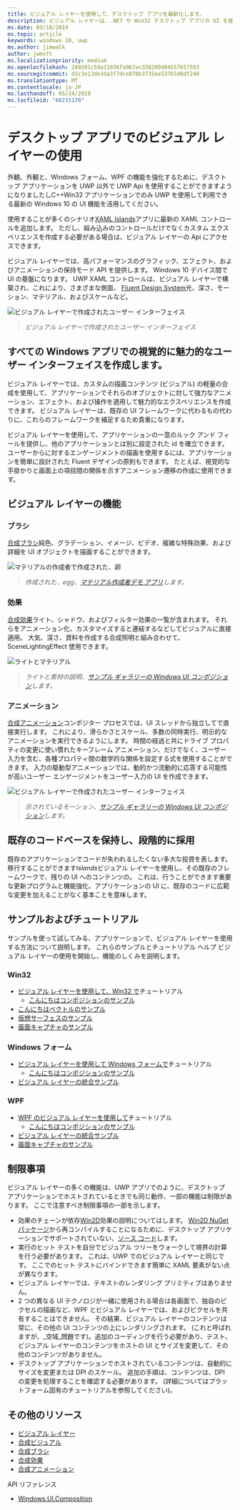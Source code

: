 ```yaml
---
title: ビジュアル レイヤーを使用して、デスクトップ アプリを最新化します。
description: ビジュアル レイヤーは、.NET や Win32 デスクトップ アプリの UI を強化するために使用します。
ms.date: 03/18/2019
ms.topic: article
keywords: windows 10, uwp
ms.author: jimwalk
author: jwmsft
ms.localizationpriority: medium
ms.openlocfilehash: 249291c59a31036fa967ac338209404557b57503
ms.sourcegitcommit: d1c3e13de3da3f7dce878b3735ee53765d0df240
ms.translationtype: MT
ms.contentlocale: ja-JP
ms.lasthandoff: 05/24/2019
ms.locfileid: "66215170"
---
```

# <a name="using-the-visual-layer-in-desktop-apps"></a>デスクトップ アプリでのビジュアル レイヤーの使用

外観、外観と、Windows フォーム、WPF の機能を強化するために、デスクトップ アプリケーションを UWP 以外で UWP Api を使用することができますようになりましたしC++Win32 アプリケーションでのみ UWP を使用して利用できる最新の Windows 10 の UI 機能を活用してください。

使用することが多くのシナリオ[XAML Islands](xaml-islands.md)アプリに最新の XAML コントロールを追加します。 ただし、組み込みのコントロールだけでなくカスタム エクスペリエンスを作成する必要がある場合は、ビジュアル レイヤーの Api にアクセスできます。

ビジュアル レイヤーでは、高パフォーマンスのグラフィック、エフェクト、およびアニメーションの保持モード API を提供します。 Windows 10 デバイス間で UI の基盤になります。 UWP XAML コントロールは、ビジュアル レイヤーで構築され、これにより、さまざまな側面、 [Fluent Design System](/windows/uwp/design/fluent-design-system/index)光、深さ、モーション、マテリアル、およびスケールなど。

![ビジュアル レイヤーで作成されたユーザー インターフェイス](images/visual-layer-interop/pull-to-animate.gif)

> _ビジュアル レイヤーで作成されたユーザー インターフェイス_

## <a name="create-a-visually-engaging-user-interface-in-any-windows-app"></a>すべての Windows アプリでの視覚的に魅力的なユーザー インターフェイスを作成します。

ビジュアル レイヤーでは、カスタムの描画コンテンツ (ビジュアル) の軽量の合成を使用して、アプリケーションでそれらのオブジェクトに対して強力なアニメーション、エフェクト、および操作を適用して魅力的なエクスペリエンスを作成できます。 ビジュアル レイヤーは、既存の UI フレームワークに代わるもの代わりに、これらのフレームワークを補足するため貴重になります。

ビジュアル レイヤーを使用して、アプリケーションの一意のルック アンド フィールを提供し、他のアプリケーションとは別に設定された id を確立できます。 ユーザーからに対するエンゲージメントの描画を使用するには、アプリケーションを簡単に設計された Fluent デザインの原則もできます。 たとえば、視覚的な手掛かりと画面上の項目間の関係を示すアニメーション遷移の作成に使用できます。

## <a name="visual-layer-features"></a>ビジュアル レイヤーの機能

### <a name="brushes"></a>ブラシ

[合成ブラシ](/windows/uwp/composition/composition-brushes)純色、グラデーション、イメージ、ビデオ、複雑な特殊効果、および詳細を UI オブジェクトを描画することができます。

![マテリアルの作成者で作成された、卵](images/visual-layer-interop/egg.gif)

> _作成された、egg、[マテリアル作成者デモ アプリ](https://github.com/Microsoft/WindowsCompositionSamples/tree/master/Demos/MaterialCreator)します。_

### <a name="effects"></a>効果

[合成効果](/windows/uwp/composition/composition-effects)ライト、シャドウ、およびフィルター効果の一覧が含まれます。 それらをアニメーション化、カスタマイズすると連結するなどしてビジュアルに直接適用。 大気、深さ、資料を作成する合成照明と組み合わせて、SceneLightingEffect 使用できます。

![ライトとマテリアル](images/visual-layer-interop/light-interop.gif)

> _ライトと素材の説明、[サンプル ギャラリーの Windows UI コンポジション](https://github.com/Microsoft/WindowsCompositionSamples/tree/master/SampleGallery)します。_

### <a name="animations"></a>アニメーション

[合成アニメーション](/windows/uwp/composition/composition-animation)コンポジター プロセスでは、UI スレッドから独立してで直接実行します。 これにより、滑らかさとスケール、多数の同時実行、明示的なアニメーションを実行できるようにします。 時間の経過と共にドライブ プロパティの変更に使い慣れたキーフレーム アニメーション、だけでなく、ユーザー入力を含む、各種プロパティ間の数学的な関係を設定する式を使用することができます。 入力の駆動型アニメーションでは、動的かつ流動的に応答する可能性が高いユーザー エンゲージメントをユーザー入力の UI を作成できます。

![ビジュアル レイヤーで作成されたユーザー インターフェイス](images/visual-layer-interop/swipe-scroller.gif)

> _示されているモーション、[サンプル ギャラリーの Windows UI コンポジション](https://github.com/Microsoft/WindowsCompositionSamples/tree/master/SampleGallery)します。_

## <a name="keep-your-existing-codebase-and-adopt-incrementally"></a>既存のコードベースを保持し、段階的に採用

既存のアプリケーションでコードが失われるしたくない多大な投資を表します。 移行することができます*Islands*ビジュアル レイヤーを使用し、その既存のフレームワークで、残りの UI へのコンテンツの。 これは、行うことができます重要な更新プログラムと機能強化、アプリケーションの UI に、既存のコードに広範な変更を加えることがなく基本ことを意味します。

## <a name="samples-and-tutorials"></a>サンプルおよびチュートリアル

サンプルを使って試してみる、アプリケーションで、ビジュアル レイヤーを使用する方法について説明します。 これらのサンプルとチュートリアル ヘルプ ビジュアル レイヤーの使用を開始し、機能のしくみを説明します。

### <a name="win32"></a>Win32

- [ビジュアル レイヤーを使用して、Win32 で](using-the-visual-layer-with-win32.md)チュートリアル
  - [こんにちはコンポジションのサンプル](https://github.com/Microsoft/Windows.UI.Composition-Win32-Samples/tree/master/cpp/HelloComposition)
- [こんにちはベクトルのサンプル](https://github.com/Microsoft/Windows.UI.Composition-Win32-Samples/tree/master/cpp/HelloVectors)
- [仮想サーフェスのサンプル](https://github.com/Microsoft/Windows.UI.Composition-Win32-Samples/tree/master/cpp/VirtualSurfaces)
- [画面キャプチャのサンプル](https://github.com/Microsoft/Windows.UI.Composition-Win32-Samples/tree/master/cpp/ScreenCaptureforHWND)

### <a name="windows-forms"></a>Windows フォーム

- [ビジュアル レイヤーを使用して Windows フォームで](using-the-visual-layer-with-windows-forms.md)チュートリアル
  - [こんにちはコンポジションのサンプル](https://github.com/Microsoft/Windows.UI.Composition-Win32-Samples/tree/master/dotnet/WinForms/HelloComposition)
- [ビジュアル レイヤーの統合サンプル](https://github.com/Microsoft/Windows.UI.Composition-Win32-Samples/tree/master/dotnet/WinForms/VisualLayerIntegration)

### <a name="wpf"></a>WPF

- [WPF のビジュアル レイヤーを使用して](using-the-visual-layer-with-wpf.md)チュートリアル
  - [こんにちはコンポジションのサンプル](https://github.com/Microsoft/Windows.UI.Composition-Win32-Samples/tree/master/dotnet/WPF/HelloComposition)
- [ビジュアル レイヤーの統合サンプル](https://github.com/Microsoft/Windows.UI.Composition-Win32-Samples/tree/master/dotnet/WPF/VisualLayerIntegration)
- [画面キャプチャのサンプル](https://github.com/Microsoft/Windows.UI.Composition-Win32-Samples/tree/master/dotnet/WPF/ScreenCapture)

## <a name="limitations"></a>制限事項

ビジュアル レイヤーの多くの機能は、UWP アプリでのように、デスクトップ アプリケーションでホストされているときでも同じ動作、一部の機能は制限があります。 ここで注意すべき制限事項の一部を示します。

- 効果のチェーンが依存[Win2D](http://microsoft.github.io/Win2D/html/Introduction.htm)効果の説明についてはします。 [Win2D NuGet パッケージ](https://www.nuget.org/packages/Win2D.uwp)から再コンパイルすることになるために、デスクトップ アプリケーションでサポートされていない、[ソース コード](https://github.com/Microsoft/Win2D)します。
- 実行のヒット テストを自分でビジュアル ツリーをウォークして境界の計算を行う必要があります。 これは、UWP でのビジュアル レイヤーと同じです。 ここでのヒット テストにバインドできます簡単に XAML 要素がない点が異なります。
- ビジュアル レイヤーでは、テキストのレンダリング プリミティブはありません。
- 2 つの異なる UI テクノロジが一緒に使用される場合は各画面で、独自のピクセルの描画など、WPF とビジュアル レイヤーでは、およびピクセルを共有することはできません。 その結果、ビジュアル レイヤーのコンテンツは常に、その他の UI コンテンツの上にレンダリングされます。 (これと呼ばれますが、_空域_問題です)。追加のコーディングを行う必要があり、テスト、ビジュアル レイヤーのコンテンツをホストの UI とサイズを変更して、その他のコンテンツがありません。
- デスクトップ アプリケーションでホストされているコンテンツは、自動的にサイズを変更または DPI のスケール。 追加の手順は、コンテンツは、DPI の変更を処理することを確認する必要があります。 (詳細についてはプラットフォーム固有のチュートリアルを参照してください)。

## <a name="additional-resources"></a>その他のリソース

- [ビジュアル レイヤー](/windows/uwp/composition/visual-layer)
- [合成ビジュアル](/windows/uwp/composition/composition-visual-tree)
- [合成ブラシ](/windows/uwp/composition/composition-brushes)
- [合成効果](/windows/uwp/composition/composition-effects)
- [合成アニメーション](/windows/uwp/composition/composition-animation)

API リファレンス

- [Windows.UI.Composition](/uwp/api/Windows.UI.Composition)
